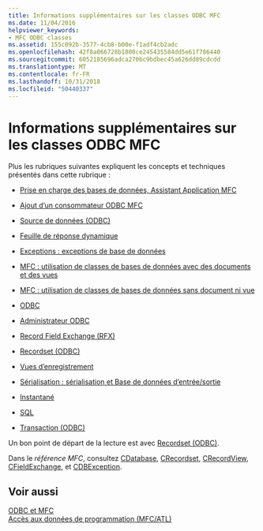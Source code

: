 ```yaml
---
title: Informations supplémentaires sur les classes ODBC MFC
ms.date: 11/04/2016
helpviewer_keywords:
- MFC ODBC classes
ms.assetid: 155c092b-3577-4cb8-b00e-f1adf4cb2adc
ms.openlocfilehash: 42f8a066728b1800ce245435584dd5e61f786440
ms.sourcegitcommit: 6052185696adca270bc9bdbec45a626dd89cdcdd
ms.translationtype: MT
ms.contentlocale: fr-FR
ms.lasthandoff: 10/31/2018
ms.locfileid: "50440337"
---
```

# <a name="further-reading-about-the-mfc-odbc-classes"></a>Informations supplémentaires sur les classes ODBC MFC

Plus les rubriques suivantes expliquent les concepts et techniques présentés dans cette rubrique :

- [Prise en charge des bases de données, Assistant Application MFC](../../mfc/reference/database-support-mfc-application-wizard.md)

- [Ajout d’un consommateur ODBC MFC](../../mfc/reference/adding-an-mfc-odbc-consumer.md)

- [Source de données (ODBC)](../../data/odbc/data-source-odbc.md)

- [Feuille de réponse dynamique](../../data/odbc/dynaset.md)

- [Exceptions : exceptions de base de données](../../mfc/exceptions-database-exceptions.md)

- [MFC : utilisation de classes de bases de données avec des documents et des vues](../../data/mfc-using-database-classes-with-documents-and-views.md)

- [MFC : utilisation de classes de bases de données sans document ni vue](../../data/mfc-using-database-classes-without-documents-and-views.md)

- [ODBC](../../data/odbc/odbc-basics.md)

- [Administrateur ODBC](../../data/odbc/odbc-administrator.md)

- [Record Field Exchange (RFX)](../../data/odbc/record-field-exchange-rfx.md)

- [Recordset (ODBC)](../../data/odbc/recordset-odbc.md)

- [Vues d’enregistrement](../../data/record-views-mfc-data-access.md)

- [Sérialisation : sérialisation et Base de données d’entrée/sortie](../../mfc/serialization-serialization-vs-database-input-output.md)

- [Instantané](../../data/odbc/snapshot.md)

- [SQL](../../data/odbc/sql.md)

- [Transaction (ODBC)](../../data/odbc/transaction-odbc.md)

Un bon point de départ de la lecture est avec [Recordset (ODBC)](../../data/odbc/recordset-odbc.md).

Dans le *référence MFC*, consultez [CDatabase](../../mfc/reference/cdatabase-class.md), [CRecordset](../../mfc/reference/crecordset-class.md), [CRecordView](../../mfc/reference/crecordview-class.md), [CFieldExchange](../../mfc/reference/cfieldexchange-class.md), et [CDBException](../../mfc/reference/cdbexception-class.md).

## <a name="see-also"></a>Voir aussi

[ODBC et MFC](../../data/odbc/odbc-and-mfc.md)<br/>
[Accès aux données de programmation (MFC/ATL)](../../data/data-access-programming-mfc-atl.md)